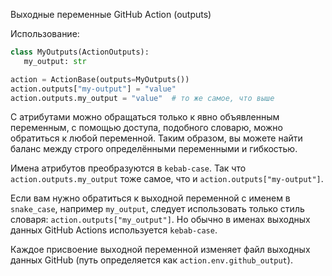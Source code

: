 Выходные переменные GitHub Action (outputs)

Использование:
```python
class MyOutputs(ActionOutputs):
   my_output: str

action = ActionBase(outputs=MyOutputs())
action.outputs["my-output"] = "value"
action.outputs.my_output = "value"  # то же самое, что выше
```

С атрибутами можно обращаться только к явно объявленным переменным,
с помощью доступа, подобного словарю, можно обратиться к любой переменной.
Таким образом, вы можете найти баланс между строго определёнными переменными и гибкостью.

Имена атрибутов преобразуются в `kebab-case`.
Так что `action.outputs.my_output` тоже самое, что и `action.outputs["my-output"]`.

Если вам нужно обратиться к выходной переменной с именем в `snake_case`, например `my_output`,
следует использовать только стиль словаря: `action.outputs["my_output"]`.
Но обычно в именах выходных данных GitHub Actions используется `kebab-case`.

Каждое присвоение выходной переменной изменяет файл выходных данных GitHub
(путь определяется как `action.env.github_output`).
